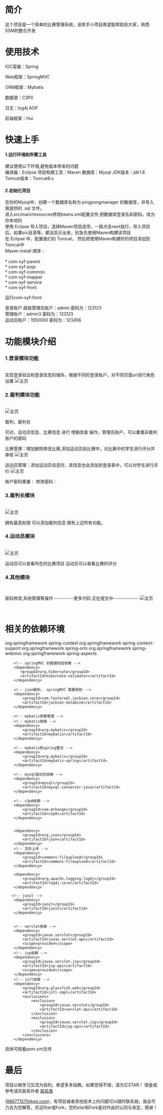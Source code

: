 <h1>简介</h1>

这个项目是一个简单的比赛管理系统，该练手小项目希望能帮助到大家，熟悉SSM的整合开发

<h1>使用技术</h1>

IOC容器：Spring

Web框架：SpringMVC

ORM框架：Mybatis

数据源：C3P0

日志：log4j AOP

前端框架：Hui

<h1>快速上手</h1>

<h4>1.运行环境和所需工具</h4>

建议使用以下环境,避免版本带来的问题<br/>
编译器：Eclipse
项目构建工具：Maven
数据库：Mysql
JDK版本：jdk1.8
Tomcat版本：Tomcat8.x

<h4>2.初始化项目</h4>
在你的Mysql中，创建一个数据库名称为 pingpongmanager 的数据库，并导入我提供的 .sql 文件。<br/>
进入src/main/resources修改beans.xml配置文件,把数据库登录名和密码，改为你本地的<br/>
使用 Eclipse 导入项目，选择Maven项目选项，一路点击next就行，导入项目后，如果src目录等，都没显示出来，别急先使用Maven构建该项目<br/>
在 Eclipse 中，配置我们的 Tomcat， 然后把使用Maven构建好的项目添加到Tomcat中<br/>
Maven install 顺序 : <br/><br/>
*   com-xyf-parent <br/>
*   com-xyf-pojo <br/>
*   com-xyf-common <br/>
*   com-xyf-mapper <br/>
*   com-xyf-service <br/>
*   com-xyf-front

运行com-xyf-front

登录账户
超级管理员账户：admin 密码为：123123<br/>
管理账户：admin3  密码为：123123<br/>
运动员账户：1550000  密码为：123456<br/>


<h1>功能模块介绍</h1>

<h3>1.登录模块功能</h3>
<br/>
实现登录验证和登录信息的储存，根据不同的登录账户，对不同页面url进行角色设置
 <img src="/other/login.jpg" alt="主页" style="max-width:100%;">

<h3>2.裁判模块功能</h3>
<br/>
 <img src="/other/admin3.jpg" alt="主页" style="max-width:100%;"><br/>

裁判，裁判长
<p>可对、运动员信息、比赛信息 进行 增删改查 操作，管理员账户，可以重置非裁判账户的密码</p>
比赛管理：增加删除修改比赛,添加运动员到比赛中，对比赛中的学生进行评分并审核
 <img src="/other/score.jpg" alt="主页" style="max-width:100%;"><br/>

运动员管理：添加运动员信息时，其信息也会添加到登录表中，可以对学生进行评价
 <img src="/other/runner.jpg" alt="主页" style="max-width:100%;"><br/>

账户密码重置：
修改密码： 

<h3>3.裁判长模块</h3>
<br/>
 <img src="/other/project.jpg" alt="主页" style="max-width:100%;"><br/>

拥有最高权限
可以添加裁判信息
拥有上述所有功能。

<h3>4.运动员模块</h3>
<br/>
 <img src="/other/look.jpg" alt="主页" style="max-width:100%;"><br/>

运动员可以查看所在的比赛项目
运动员可以查看比赛的评分

<h3>4.其他模块</h3>
<br/>

密码修改,系统管理等操作
----------更多代码 正在提交中-------------
<img src="/other/password.jpg" alt="主页" style="max-width:100%;"><br/>


<br/>
<h1>相关的依赖环境</h1>
<dependencies>
  <!-- spring和springMVC依赖 -->
        <dependency>
            <groupId>org.springframework</groupId>
            <artifactId>spring-context</artifactId>
        </dependency>
        <dependency>
            <groupId>org.springframework</groupId>
            <artifactId>spring-context-support</artifactId>
        </dependency>
        <dependency>
            <groupId>org.springframework</groupId>
            <artifactId>spring-orm</artifactId>
        </dependency>
        <dependency>
            <groupId>org.springframework</groupId>
            <artifactId>spring-webmvc</artifactId>
        </dependency>
        <dependency>
            <groupId>org.springframework</groupId>
            <artifactId>spring-aspects</artifactId>
        </dependency>
        
        <!-- springMVC 的数据校验依赖 -->
        <dependency>
           <groupId>org.hibernate</groupId>
           <artifactId>hibernate-validator</artifactId>
        </dependency>
        
        <!-- json解析， springMVC 需要用到 -->
        <dependency>
            <groupId>com.fasterxml.jackson.core</groupId>
            <artifactId>jackson-databind</artifactId>
        </dependency>

        <!-- mybatis依赖管理 -->
        <!-- mybatis依赖 -->
        <dependency>
            <groupId>org.mybatis</groupId>
            <artifactId>mybatis</artifactId>
        </dependency>
        
        <!-- mybatis和spring整合 -->
        <dependency>
            <groupId>org.mybatis</groupId>
            <artifactId>mybatis-spring</artifactId>
        </dependency>
        
        <!-- mysql驱动包依赖 -->
        <dependency>
            <groupId>mysql</groupId>
            <artifactId>mysql-connector-java</artifactId>
        </dependency>
        
        <!-- c3p0依赖 -->
        <dependency>
            <groupId>com.mchange</groupId>
            <artifactId>c3p0</artifactId>
        </dependency>
        
      
        <dependency>
            <groupId>org.json</groupId>
            <artifactId>json</artifactId>
        </dependency>
        <!-- 文件上传 -->
        <dependency>
            <groupId>commons-fileupload</groupId>
            <artifactId>commons-fileupload</artifactId>
        </dependency>
        
        <dependency>
            <groupId>org.apache.logging.log4j</groupId>
            <artifactId>log4j-core</artifactId>
        </dependency>
    
       <!-- junit -->
        <dependency>
            <groupId>junit</groupId>
            <artifactId>junit</artifactId>
        </dependency>
        
 
        <!-- servlet依赖 -->
        <dependency>
            <groupId>javax.servlet</groupId>
            <artifactId>javax.servlet-api</artifactId>
            <scope>provided</scope>
        </dependency>
        <!-- jsp依赖 -->
        <dependency>
            <groupId>javax.servlet.jsp</groupId>
            <artifactId>jsp-api</artifactId>
            <scope>provided</scope>
        </dependency>
        <!-- jstl依赖 -->
        <dependency>
            <groupId>org.glassfish.web</groupId>
            <artifactId>jstl-impl</artifactId>
            <exclusions>
                <exclusion>
                    <groupId>javax.servlet</groupId>
                    <artifactId>servlet-api</artifactId>
                </exclusion>
                <exclusion>
                    <groupId>javax.servlet.jsp</groupId>
                    <artifactId>jsp-api</artifactId>
                </exclusion>
            </exclusions>
        </dependency>
 </dependencies>
具体可观看pom.xml文件





<h1>最后</h1>
项目以做学习交流为目的。希望多多指教。如果觉得不错，请为它STAR！
借鉴或参考请先联系作者    <a target="_blank" href="http://wpa.qq.com/msgrd?v=3&uin=986771570&site=qq&menu=yes">联系我</a>

(986771570@qq.com)，有项目或者其他技术上的问题可以随时联系我，我会尽力去为您解答，欢迎Star或Fork，您的star和Fork是对作品的认同与肯定，感谢！
